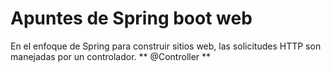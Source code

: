 # Apuntes de Spring boot web

En el enfoque de Spring para construir sitios web, las solicitudes HTTP son manejadas por un 
controlador. ** @Controller ** 
